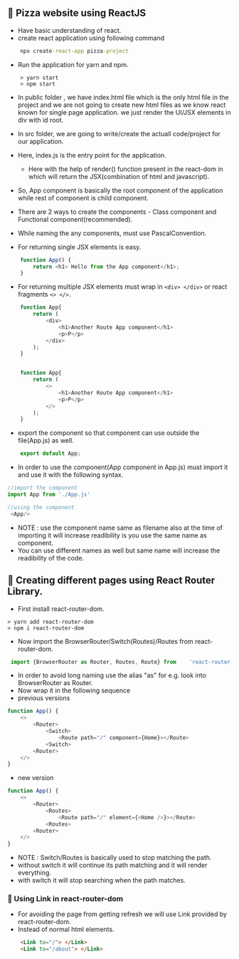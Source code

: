 ## 🚀 Pizza website using ReactJS

- Have basic understanding of react.
- create react application using following command
```cmd
    npx create-react-app pizza-project
```

- Run the application for yarn and npm.
```command
    > yarn start
    > npm start
```

- In public folder , we have index.html file which is the only html file in the project and we are not going to create new html files as we know react known for single page application. we just render the UI/JSX elements in  div with id root.

- In src folder, we are going to write/create the actuall code/project for our application.

- Here, index.js is the entry point for the application.
    - Here with the help of render() function 
    present in the react-dom in which will return the JSX(combination of html and javascript).
- So, App component is basically the root component of the application while rest of component is child component.
- There are 2 ways to create the components - Class component and Functional component(recommended).
- While naming the any components, must use PascalConvention.
- For returning single JSX elements is easy.
```javascript
    function App() {
        return <h1> Hello from the App component</h1>;
    }
```
- For returning multiple JSX elements must wrap in ```<div> </div>``` or react fragments ```<> </>```. 
```javascript
    function App{
        return (
            <div>
                <h1>Another Route App component</h1>
                <p>P</p>
            </div>
        );
    }


    function App{
        return (
            <>
                <h1>Another Route App component</h1>
                <p>P</p>
            </>
        );
    }
```

- export the component so that component can use outside the file(App.js) as well.
```javascript
    export default App;
```

- In order to use the component(App component in App.js) must import it and use it with the following syntax.
```javascript
//import the component
import App from './App.js'

//using the component 
 <App/>
```
- NOTE : use the component name same as filename also at the time of importing it will increase readibility is you use the same name as component.
- You can use different names as well but same name will increase the readibility of the code.

## 🚀 Creating different pages using React Router Library.

- First install react-router-dom.

```command 
> yarn add react-router-dom
> npm i react-router-dom
```
- Now import the BrowserRouter/Switch(Routes)/Routes from react-router-dom.
```javascript
 import {BrowserRouter as Router, Routes, Route} from    'react-router-dom';
```
- In order to avoid long naming use the alias "as" for e.g. look into BrowserRouter as Router.
- Now wrap it in the following sequence
- previous versions
```javascript 
function App() {
    <>
        <Router>
            <Switch>
                <Route path="/" component={Home}></Route>
            <Switch>
        <Router>
    </>
}
```

- new version
```javascript 
function App() {
    <>
        <Router>
            <Routes>
                <Route path="/" element={<Home />}></Route>
            <Routes>
        <Router>
    </>
}
```
- NOTE : Switch/Routes is basically used to stop matching the path.
- without switch it will continue its path matching and it will render everything.
- with switch it will stop searching when the path matches.

### 🚀 Using Link in react-router-dom

- For avoiding the page from getting refresh we will use Link provided by react-router-dom.
- Instead of normal html elements.
```html
    <Link to="/"> </Link>
    <Link to="/about"> </Link>
```
